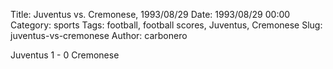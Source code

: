 Title: Juventus vs. Cremonese, 1993/08/29
Date: 1993/08/29 00:00
Category: sports
Tags: football, football scores, Juventus, Cremonese
Slug: juventus-vs-cremonese
Author: carbonero


Juventus 1 - 0 Cremonese
